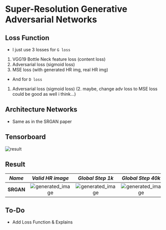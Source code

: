 # Super-Resolution Generative Adversarial Networks

## Loss Function

* I just use 3 losses for ```G loss```

1. VGG19 Bottle Neck feature loss (content loss)
2. Adversarial loss (sigmoid loss)
3. MSE loss (with generated HR img, real HR img)

* And for ```D loss```

1. Adversarial loss (sigmoid loss)
(2. maybe, change adv loss to MSE loss could be good as well i think...)

## Architecture Networks

* Same as in the SRGAN paper

## Tensorboard

![result](https://github.com/kozistr/Awesome-GANs/blob/master/SRGAN/srgan_tb.png)

## Result

*Name* | *Valid HR image* | *Global Step 1k* | *Global Step 40k*
:---: | :---: | :---: | :---:
**SRGAN**  | ![generated_image](https://github.com/kozistr/Awesome-GANs/blob/master/SRGAN/valid_hr.png) | ![generated_image](https://github.com/kozistr/Awesome-GANs/blob/master/SRGAN/train_00001000.png) | ![generated_image](https://github.com/kozistr/Awesome-GANs/blob/master/SRGAN/train_100000.png) | ![generated_image](https://github.com/kozistr/Awesome-GANs/blob/master/SRGAN/train_00040000.png)

## To-Do
* Add Loss Function & Explains